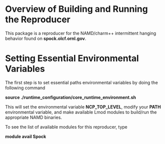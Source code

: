 # Overview of Building and Running the Reproducer
This package is a reproducer for the NAMD/charm++ intermittent hanging behavior
found on **spock.olcf.ornl.gov**. 

# Setting Essential Environmental Variables

The first step is to set essential paths environmental variables by
doing the following command<br>

**source ./runtime\_configuration/core\_runtime\_environment.sh**<br>

This will set the environmental variable **NCP_TOP_LEVEL**, modify your
**PATH** environmental variable, and make available Lmod modules to build/run
the appropriate NAMD binaries.<br>

To see the list of available modules for this reproducer, type <br>

**module avail Spock**



